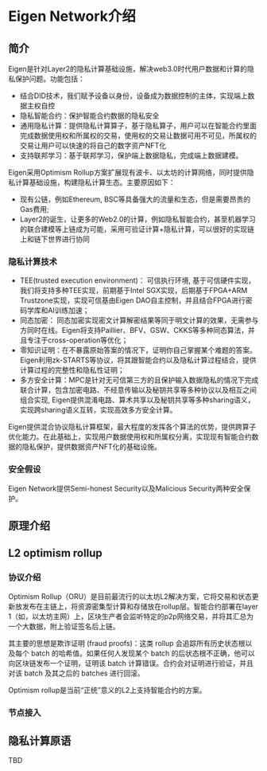 # Eigen Network介绍

## 简介
Eigen是针对Layer2的隐私计算基础设施，解决web3.0时代用户数据和计算的隐私保护问题。功能包括：
* 结合DID技术，我们赋予设备以身份，设备成为数据控制的主体，实现端上数据主权自控
* 隐私智能合约：保护智能合约数据的隐私安全
* 通用隐私计算：提供隐私计算算子，基于隐私算子，用户可以在智能合约里面完成数据使用权和所属权的交易，使用权的交易让数据可用不可见，所属权的交易让用户可以快速的将自己的数字资产NFT化
* 支持联邦学习：基于联邦学习，保护端上数据隐私，完成端上数据建模。

Eigen采用Optimism Rollup方案扩展现有波卡、以太坊的计算网络，同时提供隐私计算基础设施，构建隐私计算生态。主要原因如下：
* 现有公链，例如Ethereum, BSC等具备强大的流量和生态，但是需要昂贵的Gas费用;
* Layer2的诞生，让更多的Web2.0的计算，例如隐私智能合约，甚至机器学习的联合建模等上链成为可能，采用可验证计算+隐私计算，可以很好的实现链上和链下世界进行协同


### 隐私计算技术
* TEE(trusted execution environment)： 可信执行环境, 基于可信硬件实现，我们将支持多种TEE实现，前期基于Intel SGX实现，后期基于FPGA+ARM Trustzone实现，实现可信基由Eigen DAO自主控制，并且结合FPGA进行密码学库和AI训练加速；
* 同态加密： 同态加密实现密文计算解密结果等同于明文计算的效果，无需参与方同时在线。Eigen将支持Paillier、BFV、GSW、CKKS等多种同态算法，并且专注于cross-operation等优化；
* 零知识证明：在不暴露原始答案的情况下，证明你自己掌握某个难题的答案。 Eigen利用zk-STARTS等协议，将其跟智能合约以及隐私计算过程结合，提供计算过程的完整性和隐私性证明；
* 多方安全计算：MPC是针对无可信第三方的且保护输入数据隐私的情况下完成联合计算，包含加密电路、不经意传输以及秘钥共享等多种协议以及相互之间组合实现, Eigen提供混淆电路、算术共享以及秘钥共享等多种sharing语义，实现跨sharing语义互转，实现高效多方安全计算。 

Eigen提供混合协议隐私计算框架，最大程度的发挥各个算法的优势，提供跨算子优化能力。在此基础上，实现用户数据使用权和所属权分离，实现现有智能合约数据的隐私保护，提供数据资产NFT化的基础设施。


### 安全假设
Eigen Network提供Semi-honest Security以及Malicious Security两种安全保护。


## 原理介绍

## L2 optimism rollup
### 协议介绍
Optimism Rollup（ORU）是目前最流行的以太坊L2解决方案，它将交易和状态更新放发布在主链上，将资源密集型计算和存储放在rollup层。智能合约部署在layer 1（如，以太坊主网）上，区块生产者会监听特定的p2p网络交易，并将其汇总为一个大数据，附上验证签名后上链。

其主要的思想是欺诈证明 (fraud proofs)：这类 rollup 会追踪所有历史状态根以及每个 batch 的哈希值。如果任何人发现某个 batch 的后状态根不正确，他可以向区块链发布一个证明，证明该 batch 计算错误。合约会对证明进行验证，并且对该 batch 及其之后的 batches 进行回滚。

Optimism rollup是当前“正统”意义的L2上支持智能合约的方案。

### 节点接入

## 隐私计算原语
TBD

